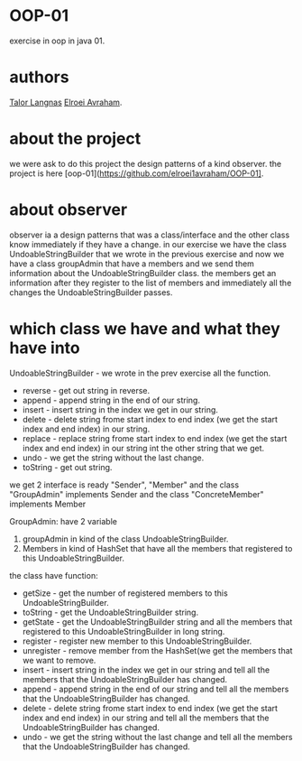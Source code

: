 # OOP-01
exercise in oop in java 01.

# authors
[Talor Langnas](https://github.com/TalorLangnas)
[Elroei Avraham](https://github.com/elroei1avraham).


# about the project
we were ask to do this project the design patterns of a kind observer.
the project is here [oop-01](https://github.com/elroei1avraham/OOP-01].


# about observer
observer ia a design patterns that was a class/interface and the other class know immediately if they have a change.
in our exercise we have the class UndoableStringBuilder that we wrote in the previous exercise and now we have a class groupAdmin that have a members and we send them information about the UndoableStringBuilder class.
the members get an information after they register to the list of members and immediately all the changes the UndoableStringBuilder passes.


# which class we have and what they have into
UndoableStringBuilder - we wrote in the prev exercise all the function.
 - reverse - get out string in reverse.
 - append - append string in the end of our string.
 - insert - insert string in the index we get in our string.  
 - delete - delete string frome start index to end index (we get the start index and end index) in our string.
 - replace - replace string frome start index to end index (we get the start index and end index) in our string int the other string that we get.
 - undo - we get the string without the last change.
 - toString - get out string.
 
we get 2 interface is ready "Sender", "Member" and the class "GroupAdmin" implements Sender and the class "ConcreteMember" implements Member

GroupAdmin:
have 2 variable
1. groupAdmin in kind of the class UndoableStringBuilder.
2. Members in kind of HashSet<Member> that have all the members that registered to this UndoableStringBuilder.

the class have function: 
 - getSize - get the number of registered members to this UndoableStringBuilder.
 - toString - get the UndoableStringBuilder string.
 - getState - get the UndoableStringBuilder string and all the members that registered to this UndoableStringBuilder in long string.
 - register - register new member to this UndoableStringBuilder.
 - unregister - remove member from the HashSet(we get the members that we want to remove.
 - insert - insert string in the index we get in our string and tell all the members that the UndoableStringBuilder has changed.
 - append - append string in the end of our string and tell all the members that the UndoableStringBuilder has changed.
  - delete - delete string frome start index to end index (we get the start index and end index) in our string and tell all the members that the UndoableStringBuilder has changed.
 - undo - we get the string without the last change and tell all the members that the UndoableStringBuilder has changed.
 




